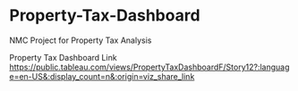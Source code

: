 # Property-Tax-Dashboard
NMC Project for Property Tax Analysis

Property Tax Dashboard Link
  https://public.tableau.com/views/PropertyTaxDashboardF/Story12?:language=en-US&:display_count=n&:origin=viz_share_link
